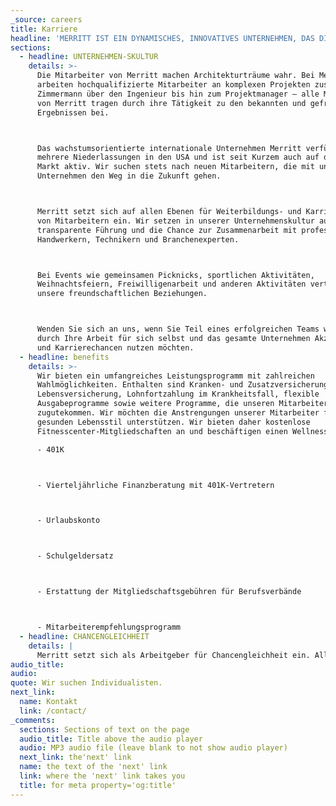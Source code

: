 ```yaml
---
_source: careers
title: Karriere
headline: 'MERRITT IST EIN DYNAMISCHES, INNOVATIVES UNTERNEHMEN, DAS DIE HOLZBAU- UND SCHREINEREIBRANCHE VON INNEN HERAUS REVOLUTIONIERT.'
sections:
  - headline: UNTERNEHMEN-SKULTUR
    details: >-
      Die Mitarbeiter von Merritt machen Architekturträume wahr. Bei Merritt
      arbeiten hochqualifizierte Mitarbeiter an komplexen Projekten zusammen. Vom
      Zimmermann über den Ingenieur bis hin zum Projektmanager – alle Mitarbeiter
      von Merritt tragen durch ihre Tätigkeit zu den bekannten und gefragten
      Ergebnissen bei.



      Das wachstumsorientierte internationale Unternehmen Merritt verfügt über
      mehrere Niederlassungen in den USA und ist seit Kurzem auch auf dem deutschen
      Markt aktiv. Wir suchen stets nach neuen Mitarbeitern, die mit unserem
      Unternehmen den Weg in die Zukunft gehen.



      Merritt setzt sich auf allen Ebenen für Weiterbildungs- und Karrierechancen
      von Mitarbeitern ein. Wir setzen in unserer Unternehmenskultur auf Wandel,
      transparente Führung und die Chance zur Zusammenarbeit mit professionellen
      Handwerkern, Technikern und Branchenexperten.



      Bei Events wie gemeinsamen Picknicks, sportlichen Aktivitäten,
      Weihnachtsfeiern, Freiwilligenarbeit und anderen Aktivitäten vertiefen wir
      unsere freundschaftlichen Beziehungen.



      Wenden Sie sich an uns, wenn Sie Teil eines erfolgreichen Teams werden und
      durch Ihre Arbeit für sich selbst und das gesamte Unternehmen Akzente setzen
      und Karrierechancen nutzen möchten.
  - headline: benefits
    details: >-
      Wir bieten ein umfangreiches Leistungsprogramm mit zahlreichen
      Wahlmöglichkeiten. Enthalten sind Kranken- und Zusatzversicherungen,
      Lebensversicherung, Lohnfortzahlung im Krankheitsfall, flexible
      Ausgabeprogramme sowie weitere Programme, die unseren Mitarbeitern
      zugutekommen. Wir möchten die Anstrengungen unserer Mitarbeiter für einen
      gesunden Lebensstil unterstützen. Wir bieten daher kostenlose
      Fitnesscenter-Mitgliedschaften an und beschäftigen einen Wellness Coach.

      - 401K



      - Vierteljährliche Finanzberatung mit 401K-Vertretern



      - Urlaubskonto



      - Schulgeldersatz



      - Erstattung der Mitgliedschaftsgebühren für Berufsverbände



      - Mitarbeiterempfehlungsprogramm
  - headline: CHANCENGLEICHHEIT
    details: |
      Merritt setzt sich als Arbeitgeber für Chancengleichheit ein. Alle qualifizierten Bewerber werden ohne Rücksicht auf ethnische Zugehörigkeit, Hautfarbe, Religion, Geschlecht, sexuelle Orientierung, Geschlechtsidentität, genetische Merkmale, nationale Herkunft, Veteranenstatus, Behinderung und alle anderen gesetzlich geschützten Merkmale für eine Beschäftigung in Erwägung gezogen.
audio_title:
audio:
quote: Wir suchen Individualisten.
next_link:
  name: Kontakt
  link: /contact/
_comments:
  sections: Sections of text on the page
  audio_title: Title above the audio player
  audio: MP3 audio file (leave blank to not show audio player)
  next_link: the'next' link
  name: the text of the 'next' link
  link: where the 'next' link takes you
  title: for meta property='og:title'
---
```

